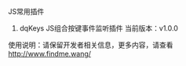 JS常用插件<br/>

1. dqKeys  JS组合按键事件监听插件 当前版本：v1.0.0



使用说明：请保留开发者相关信息，更多内容，请查看
<a href="http://www.findme.wang">http://www.findme.wang/</a>
